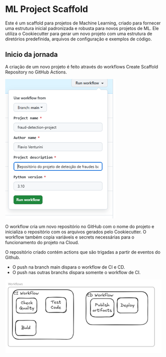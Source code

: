 # ML Project Scaffold

Este é um scaffold para projetos de Machine Learning, criado para fornecer uma estrutura inicial padronizada e robusta para novos projetos de ML. Ele utiliza o Cookiecutter para gerar um novo projeto com uma estrutura de diretórios predefinida, arquivos de configuração e exemplos de código.

## Inicio da jornada

A criação de um novo projeto é feito através do workflows Create Scaffold Repository no GitHub Actions.

![alt text](image.png)

O workflow cria um novo repositório no GitHub com o nome do projeto e inicializa o repositório com os arquivos gerados pelo Cookiecutter.
O workflow também copia variáveis e secrets necessárias para o funcionamento do projeto na Cloud.

O repositório criado contém actions que são trigadas a partir de eventos do Github.
- O push na branch main dispara o workflow de CI e CD. 
- O push nas outras branchs dispara somente o workflow de CI.

![alt text](image-2.png)